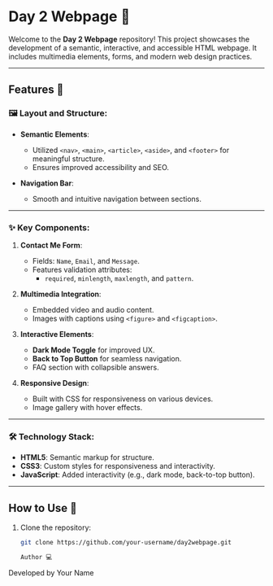 # Day 2 Webpage 🚀

Welcome to the **Day 2 Webpage** repository! This project showcases the development of a semantic, interactive, and accessible HTML webpage. It includes multimedia elements, forms, and modern web design practices.

---

## Features 🌟

### 🖼️ Layout and Structure:
- **Semantic Elements**:
  - Utilized `<nav>`, `<main>`, `<article>`, `<aside>`, and `<footer>` for meaningful structure.
  - Ensures improved accessibility and SEO.
  
- **Navigation Bar**:
  - Smooth and intuitive navigation between sections.

---

### ✨ Key Components:
1. **Contact Me Form**:
   - Fields: `Name`, `Email`, and `Message`.
   - Features validation attributes:
     - `required`, `minlength`, `maxlength`, and `pattern`.

2. **Multimedia Integration**:
   - Embedded video and audio content.
   - Images with captions using `<figure>` and `<figcaption>`.

3. **Interactive Elements**:
   - **Dark Mode Toggle** for improved UX.
   - **Back to Top Button** for seamless navigation.
   - FAQ section with collapsible answers.

4. **Responsive Design**:
   - Built with CSS for responsiveness on various devices.
   - Image gallery with hover effects.

---

### 🛠️ Technology Stack:
- **HTML5**: Semantic markup for structure.
- **CSS3**: Custom styles for responsiveness and interactivity.
- **JavaScript**: Added interactivity (e.g., dark mode, back-to-top button).

---

## How to Use 🔧

1. Clone the repository:
   ```bash
   git clone https://github.com/your-username/day2webpage.git

   Author 💻
Developed by Your Name
